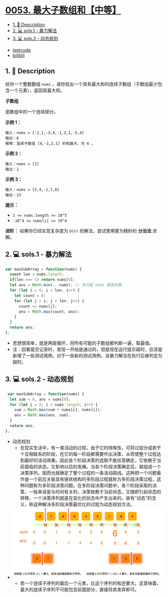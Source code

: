 # [0053. 最大子数组和【中等】](https://github.com/Tdahuyou/leetcode/tree/main/0053.%20%E6%9C%80%E5%A4%A7%E5%AD%90%E6%95%B0%E7%BB%84%E5%92%8C%E3%80%90%E4%B8%AD%E7%AD%89%E3%80%91)

<!-- region:toc -->
- [1. 📝 Description](#1--description-15)
- [2. 💻 sols.1 - 暴力解法](#2--sols1---暴力解法-3)
- [3. 💻 sols.2 - 动态规划](#3--sols2---动态规划)
<!-- endregion:toc -->
- [leetcode](https://leetcode.cn/problems/maximum-subarray/)
- [bilibili](https://www.bilibili.com/video/BV1DivNejEb1/)

## 1. 📝 Description

给你一个整数数组 `nums` ，请你找出一个具有最大和的连续子数组（子数组最少包含一个元素），返回其最大和。

**子数组**

是数组中的一个连续部分。

**示例 1：**
```
输入：nums = [-2,1,-3,4,-1,2,1,-5,4]
输出：6
解释：连续子数组 [4,-1,2,1] 的和最大，为 6 。
```
**示例 2：**
```
输入：nums = [1]
输出：1
```
**示例 3：**
```
输入：nums = [5,4,-1,7,8]
输出：23
```
**提示：**

- `1 <= nums.length <= 10^5`
- `-10^4 <= nums[i] <= 10^4`

**进阶：** 如果你已经实现复杂度为 `O(n)` 的解法，尝试使用更为精妙的 **分治法** 求解。

## 2. 💻 sols.1 - 暴力解法

```javascript
var maxSubArray = function(nums) {
  const len = nums.length;
  if(len === 1) return nums[0];
  let ans = Math.min(...nums); // 有可能 nums 都是负数
  for (let i = 0; i < len; i++) {
    let count = 0;
    for (let j = i; j < len; j++) {
      count += nums[j];
      ans = Math.max(count, ans);
    }
  }
  return ans;
};
```

- 思想很简单，就是两层循环，将所有可能的子数组都判断一遍，取最值。
- 注：回看提交记录时，发现一开始是通过的，但是现在运行提示超时，应该是新增了一些测试用例，对于一些新的测试用例，该暴力解法在执行后被判定为超时。

## 3. 💻 sols.2 - 动态规划

```javascript
 var maxSubArray = function(nums) {
  let sum = 0, ans = nums[0];
  for (let i = 0; i < nums.length; i++) {
    sum = Math.max(sum + nums[i], nums[i]);
    ans = Math.max(ans, sum);
  }
  return ans;
};
```

- 动态规划
  - 在现实生活中，有一类活动的过程，由于它的特殊性，可将过程分成若干个互相联系的阶段，在它的每一阶段都需要作出决策，从而使整个过程达到最好的活动效果。因此各个阶段决策的选取不能任意确定，它依赖于当前面临的状态，又影响以后的发展。当各个阶段决策确定后，就组成一个决策序列，因而也就确定了整个过程的一条活动路线。这种把一个问题看作是一个前后关联具有链状结构的多阶段过程就称为多阶段决策过程，这种问题称为多阶段决策问题。在多阶段决策问题中，各个阶段采取的决策，一般来说是与时间有关的，决策依赖于当前状态，又随即引起状态的转移，一个决策序列就是在变化的状态中产生出来的，故有“动态”的含义，称这种解决多阶段决策最优化的过程为动态规划方法。
- ![](assets/2024-11-03-21-40-33.png)
  - 若一个连续子序列的最后一个元素，比这个序列的和还要大。这意味着，最大的连续子序列不可能包含前面部分，直接将其舍弃即可。









